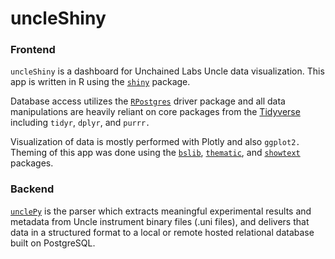 
<!-- README.md is generated from README.Rmd. Please edit that file -->

# uncleShiny

### Frontend

`uncleShiny` is a dashboard for Unchained Labs Uncle data visualization.
This app is written in R using the [`shiny`](https://shiny.rstudio.com/)
package.

Database access utilizes the
[`RPostgres`](https://cran.r-project.org/web/packages/RPostgres/index.html)
driver package and all data manipulations are heavily reliant on core
packages from the [Tidyverse](https://www.tidyverse.org/) including
`tidyr`, `dplyr`, and `purrr.`

Visualization of data is mostly performed with Plotly and also
`ggplot2.` Theming of this app was done using the
[`bslib`](https://rstudio.github.io/bslib/),
[`thematic`](https://rstudio.github.io/thematic/), and
[`showtext`](https://github.com/yixuan/showtext) packages.

### Backend

[`unclePy`](https://github.com/eric-hunt/unclePy) is the parser which
extracts meaningful experimental results and metadata from Uncle
instrument binary files (.uni files), and delivers that data in a
structured format to a local or remote hosted relational database built
on PostgreSQL.
